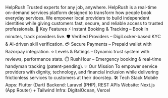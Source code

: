 HelpRush
Trusted experts for any job, anywhere.
HelpRush is a real-time on-demand services platform designed to transform how people book everyday services. We empower local providers to build independent identities while giving customers fast, secure, and reliable access to trusted professionals.
🔑 Key Features
⚡ Instant Booking & Tracking – Book in minutes, track providers live.
🛡️ Verified Providers – DigiLocker-based KYC & AI-driven skill verification.
💳 Secure Payments – Prepaid wallet with Razorpay integration.
⭐ Levels & Ratings – Dynamic trust system with reviews, performance stats.
⏱️ RushHour – Emergency booking & real-time handyman tracking (patent-pending).
💡 Our Mission
To empower service providers with dignity, technology, and financial inclusion while delivering frictionless services to customers at their doorstep.
🛠️ Tech Stack
Mobile Apps: Flutter (Dart)
Backend: Laravel (PHP), REST APIs
Website: Next.js (App Router) + Tailwind
Infra: DigitalOcean, Vercel
